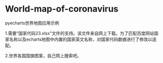 # World-map-of-coronavirus
pyecharts世界地图应用示例

1.需要“国家代码23.xlsx"文件的支持。该文件来自网上下载。为了匹配百度网站国家名称以及echarts地图中内置的国家英文名称，对国家代码数据进行了修改以适配。

2.世界各国国旗图案，自己网上搜索吧。
